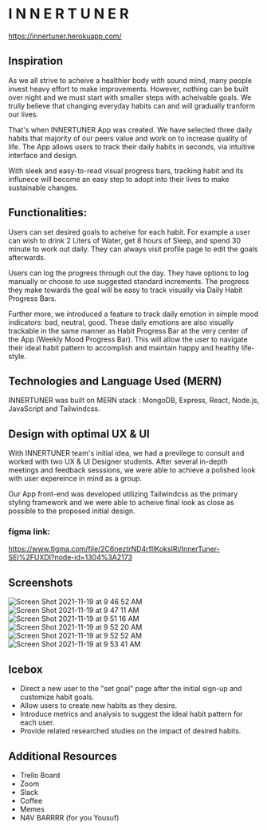 # I N N E R T U N E R

https://innertuner.herokuapp.com/

## Inspiration 
As we all strive to acheive a healthier body with sound mind, many people invest heavy effort to make improvements. However, nothing can be built over night and we must start with smaller steps with acheivable goals. We trully believe that changing everyday habits can and will gradually tranform our lives. 

That's when INNERTUNER App was created. We have selected three daily habits that majority of our peers value and work on to increase quality of life. The App allows users to track their daily habits in seconds, via intuitive interface and design. 

With sleek and easy-to-read visual progress bars, tracking habit and its influnece will become an easy step to adopt into their lives to make sustainable changes. 


## Functionalities: 

Users can set desired goals to acheive for each habit. For example a user can wish to drink 2 Liters of Water, get 8 hours of Sleep, and spend 30 minute to work out daily. They can always visit profile page to edit the goals afterwards.

Users can log the progress through out the day. They have options to log manually or choose to use suggested standard increments. The progress they make towards the goal will be easy to track visually via Daily Habit Progress Bars. 

Further more, we introduced a feature to track daily emotion in simple mood indicators: bad, neutral, good. These daily emotions are also visually trackable in the same manner as Habit Progress Bar at the very center of the App (Weekly Mood Progress Bar). This will allow the user to navigate their ideal habit pattern to accomplish and maintain happy and healthy life-style. 


## Technologies and Language Used (MERN)
 
 INNERTUNER was built on MERN stack : 
 MongoDB, Express, React, Node.js, JavaScript and Tailwindcss.


## Design with optimal UX & UI
With INNERTUNER team's initial idea, we had a previlege to consult and worked with two UX & UI Designer students. After several in-depth meetings and feedback sesssions, we were able to achieve a polished look with user expereince in mind as a group. 

Our App front-end was developed utilizing Tailwindcss as the primary styling framework and we were able to acheive final look as close as possible to the proposed initial design.

### figma link: 
https://www.figma.com/file/2C6neztrND4rfIlKoksIRj/InnerTuner-SEI%2FUXDI?node-id=1304%3A2173



## Screenshots
![Screen Shot 2021-11-19 at 9 46 52 AM](https://user-images.githubusercontent.com/71451754/142643069-1485aa14-11d5-4b03-8402-7150b4145db9.png)
![Screen Shot 2021-11-19 at 9 47 11 AM](https://user-images.githubusercontent.com/71451754/142643068-90fe1c31-b634-4333-a9f1-38757369ec10.png)
![Screen Shot 2021-11-19 at 9 51 16 AM](https://user-images.githubusercontent.com/71451754/142643066-bdbb6d43-44c0-49c7-a193-1bb9497ba276.png)
![Screen Shot 2021-11-19 at 9 52 20 AM](https://user-images.githubusercontent.com/71451754/142643064-3510212d-85fd-4085-a39b-dcbdd3738766.png)
![Screen Shot 2021-11-19 at 9 52 52 AM](https://user-images.githubusercontent.com/71451754/142643062-0d38f521-f270-45b1-a578-f29d1dc83c8c.png)
![Screen Shot 2021-11-19 at 9 53 41 AM](https://user-images.githubusercontent.com/71451754/142643059-036a2c21-b038-4c27-a863-f7ef8f2db5de.png)


## Icebox
- Direct a new user to the "set goal" page after the initial sign-up and customize habit goals.
- Allow users to create new habits as they desire.
- Introduce metrics and analysis to suggest the ideal habit pattern for each user.
- Provide related researched studies on the impact of desired habits. 

## Additional Resources 
- Trello Board
- Zoom 
- Slack
- Coffee
- Memes
- NAV BARRRR (for you Yousuf)
